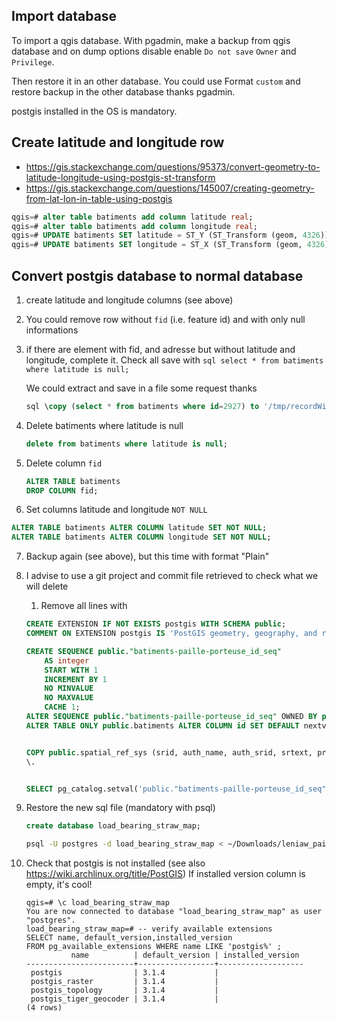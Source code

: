 ## Import database

To import a qgis database. With pgadmin, make a backup from qgis database and on dump options disable enable `Do not save` `Owner` and `Privilege`.

Then restore it in an other database. You could use Format `custom` and restore backup in the other database thanks pgadmin.

postgis installed in the OS is mandatory.

## Create latitude and longitude row

- https://gis.stackexchange.com/questions/95373/convert-geometry-to-latitude-longitude-using-postgis-st-transform
- https://gis.stackexchange.com/questions/145007/creating-geometry-from-lat-lon-in-table-using-postgis

```sql
qgis=# alter table batiments add column latitude real;
qgis=# alter table batiments add column longitude real;
qgis=# UPDATE batiments SET latitude = ST_Y (ST_Transform (geom, 4326));
qgis=# UPDATE batiments SET longitude = ST_X (ST_Transform (geom, 4326));
```

## Convert postgis database to normal database

1.  create latitude and longitude columns (see above)
2.  You could remove row without `fid` (i.e. feature id) and with only null informations
3.  if there are element with fid, and adresse but without latitude and longitude, complete it.
    Check all save with
    `sql select * from batiments where latitude is null; `

    We could extract and save in a file some request thanks

    ```sql
    sql \copy (select * from batiments where id=2927) to '/tmp/recordWithoutLatAndLong.csv' (for mat csv, header, delimiter ',');
    ```

4.  Delete batiments where latitude is null

    ```sql
    delete from batiments where latitude is null;
    ```

5.  Delete column `fid`

    ```sql
    ALTER TABLE batiments
    DROP COLUMN fid;
    ```

6.  Set columns latitude and longitude `NOT NULL`

```sql
ALTER TABLE batiments ALTER COLUMN latitude SET NOT NULL;
ALTER TABLE batiments ALTER COLUMN longitude SET NOT NULL;
```

7.  Backup again (see above), but this time with format "Plain"
8.  I advise to use a git project and commit file retrieved to check what we will delete

    1. Remove all lines with

    ```sql
    CREATE EXTENSION IF NOT EXISTS postgis WITH SCHEMA public;
    COMMENT ON EXTENSION postgis IS 'PostGIS geometry, geography, and raster spatial types and functions';

    CREATE SEQUENCE public."batiments-paille-porteuse_id_seq"
        AS integer
        START WITH 1
        INCREMENT BY 1
        NO MINVALUE
        NO MAXVALUE
        CACHE 1;
    ALTER SEQUENCE public."batiments-paille-porteuse_id_seq" OWNED BY public.batiments.id;
    ALTER TABLE ONLY public.batiments ALTER COLUMN id SET DEFAULT nextval('public."batiments-paille-porteuse_id_seq"'::regclass);


    COPY public.spatial_ref_sys (srid, auth_name, auth_srid, srtext, proj4text) FROM stdin;
    \.


    SELECT pg_catalog.setval('public."batiments-paille-porteuse_id_seq"', 2920, true);
    ```

9.  Restore the new sql file (mandatory with psql)
    ```sql
    create database load_bearing_straw_map;
    ```
    ```bash
    psql -U postgres -d load_bearing_straw_map < ~/Downloads/leniaw_pailleporteusesql/postgis_without_geo_column.sql
    ```
10. Check that postgis is not installed
    (see also https://wiki.archlinux.org/title/PostGIS)
    If installed version column is empty, it's cool!


    ```
    qgis=# \c load_bearing_straw_map
    You are now connected to database "load_bearing_straw_map" as user "postgres".
    load_bearing_straw_map=# -- verify available extensions
    SELECT name, default_version,installed_version
    FROM pg_available_extensions WHERE name LIKE 'postgis%' ;
              name          | default_version | installed_version
    ------------------------+-----------------+-------------------
     postgis                | 3.1.4           |
     postgis_raster         | 3.1.4           |
     postgis_topology       | 3.1.4           |
     postgis_tiger_geocoder | 3.1.4           |
    (4 rows)
    ```
